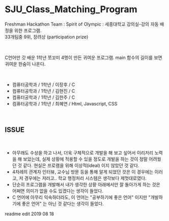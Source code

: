 # SJU_Class_Matching_Program
Freshman Hackathon Team : Spirit of Olympic : 세종대학교 강의실-강의 자동 배정을 위한 프로그램.<br>
33개팀중 9위, 장려상 (participation prize) <br>


<br>


C언어만 갓 배운 1학년 쪼꼬미 4명이 만든 귀여운 프로그램. main 함수의 길이를 보면 귀여운 한숨이 나온다.

<br>

- 컴퓨터공학과 / 1학년 / 이장후 / C
- 컴퓨터공학과 / 1학년 / 김현진 / C
- 컴퓨터공학과 / 1학년 / 김한주 / C
- 컴퓨터공학과 / 1학년 / 최혜연 / Html, Javascript, CSS

<br>

## ISSUE

<br>

- 아무래도 수상을 하고 나서, 더욱 구체적으로 개발을 해 보고 싶어서 이리저리 노력을 해 보았는데, 실제 상황에 적용할 수 있을 정도로 개발을 하는 것이 정말 어려웠던 것 같다. 현실은 프로램을 위해 이상적(ideal) 이지 않았던 것 같다.
- 4차례의 관계자 인터뷰, 교수님 방문 등을 통해 알게 되었던 것은 이 경우에는 이러고, 저 경우에는 저러고.. 학교 행정처리 시스템은 생각보다 제멋대로였다.
- 단순히 프로그램을 개발해서 내가 생각한 상황 아래에서만 잘 돌아가게 하는 것은 어쩌면 의미가 없을 수도 있겠다는 생각이 들었다.
- C 언어에 아무리 익숙하더라도, 이 언어는 "공부하기에 좋은 언어" 이지만 "개발하기에 좋은 언어" 는 아닌 것 같다는 생각이 들었다.

readme edit 2019 08 18
